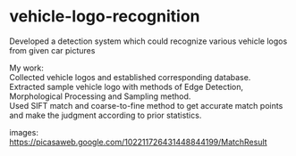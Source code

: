 vehicle-logo-recognition
========================
Developed a detection system which could recognize various vehicle logos from given 
car pictures 

My work:  
Collected vehicle logos and established corresponding database.  
Extracted sample vehicle logo with methods of Edge Detection, Morphological 
Processing and Sampling method.  
Used SIFT match and coarse-to-fine method to get accurate match points and 
make the judgment according to prior statistics.  

images:
https://picasaweb.google.com/102211726431448844199/MatchResult

